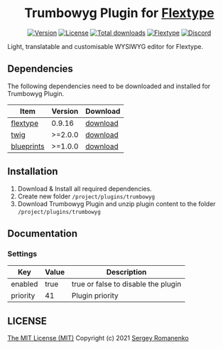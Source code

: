 <h1 align="center">Trumbowyg Plugin for <a href="https://flextype.org/">Flextype</a></h1>

<p align="center">
<a href="https://github.com/flextype-plugins/trumbowyg/releases"><img alt="Version" src="https://img.shields.io/github/release/flextype-plugins/trumbowyg.svg?label=version&color=black"></a> <a href="https://github.com/flextype-plugins/trumbowyg"><img src="https://img.shields.io/badge/license-MIT-blue.svg?color=black" alt="License"></a> <a href="https://github.com/flextype-plugins/trumbowyg"><img src="https://img.shields.io/github/downloads/flextype-plugins/trumbowyg/total.svg?color=black" alt="Total downloads"></a> <a href="https://github.com/flextype/flextype"><img src="https://img.shields.io/badge/Flextype-0.9.16-green.svg?color=black" alt="Flextype"></a> <a href=""><img src="https://img.shields.io/discord/423097982498635778.svg?logo=discord&color=black&label=Discord%20Chat" alt="Discord"></a>
</p>

Light, translatable and customisable WYSIWYG editor for Flextype.

## Dependencies

The following dependencies need to be downloaded and installed for Trumbowyg Plugin.

| Item | Version | Download |
|---|---|---|
| [flextype](https://github.com/flextype/flextype) | 0.9.16 | [download](https://github.com/flextype/flextype/releases) |
| [twig](https://github.com/flextype-plugins/twig) | >=2.0.0 | [download](https://github.com/flextype-plugins/twig/releases) |
| [blueprints](https://github.com/flextype-plugins/blueprints) | >=1.0.0 | [download](https://github.com/flextype-plugins/blueprints/releases) |

## Installation

1. Download & Install all required dependencies.
2. Create new folder `/project/plugins/trumbowyg`
3. Download Trumbowyg Plugin and unzip plugin content to the folder `/project/plugins/trumbowyg`

## Documentation

### Settings

| Key | Value | Description |
|---|---|---|
| enabled | true | true or false to disable the plugin |
| priority | 41 | Plugin priority |

## LICENSE
[The MIT License (MIT)](https://github.com/flextype-plugins/trumbowyg/blob/master/LICENSE.txt)
Copyright (c) 2021 [Sergey Romanenko](https://github.com/Awilum)
